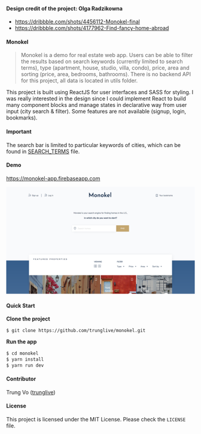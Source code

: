 #### Design credit of the project: Olga Radzikowna

* https://dribbble.com/shots/4456112-Monokel-final
* https://dribbble.com/shots/4177962-Find-fancy-home-abroad

#### Monokel

> Monokel is a demo for real estate web app. Users can be able to filter the results based on search keywords (currently limited to search terms), type (apartment, house, studio, villa, condo), price, area and sorting (price, area, bedrooms, bathrooms). There is no backend API for this project, all data is located in utils folder.

This project is built using ReactJS for user interfaces and SASS for styling. I was really interested in the design since I could implement React to build many component blocks and manage states in declarative way from user input (city search & filter). Some features are not available (signup, login, bookmarks).

#### Important

The search bar is limited to particular keywords of cities, which can be found in
[SEARCH_TERMS](SEARCH_TERMS.md) file.

#### Demo

https://monokel-app.firebaseapp.com

![monokel](monokel-demo.png)

#### Quick Start

**Clone the project**

```shell
$ git clone https://github.com/trunglive/monokel.git
```

**Run the app**

```shell
$ cd monokel
$ yarn install
$ yarn run dev
```

#### Contributor

Trung Vo ([trunglive](https://github.com/trunglive))

#### License

This project is licensed under the MIT License. Please check the `LICENSE` file.
